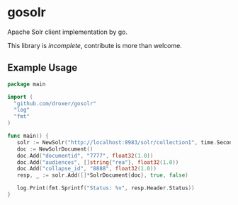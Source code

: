 # gosolr

Apache Solr client implementation by go.

This library is *incomplete*, contribute is more than welcome.

## Example Usage

```go
package main

import (
  "github.com/droxer/gosolr"
  "log"
  "fmt"
)

func main() {
   solr := NewSolr("http://localhost:8983/solr/collection1", time.Second*5)
   doc := NewSolrDocument()
   doc.Add("documentid", "7777", float32(1.0))
   doc.Add("audiences", []string{"rea"}, float32(1.0))
   doc.Add("collapse_id", "8888", float32(1.0))
   resp, _ := solr.Add([]*SolrDocument{doc}, true, false)

   log.Print(fmt.Sprintf("Status: %v", resp.Header.Status))
}


```